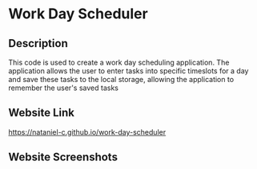 # Work Day Scheduler

## Description
This code is used to create a work day scheduling application. The application allows the user to enter tasks into specific timeslots for a day and save these tasks to the local storage, allowing the application to remember the user's saved tasks

## Website Link
https://nataniel-c.github.io/work-day-scheduler

## Website Screenshots

